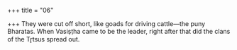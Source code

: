 +++
title = "06"

+++
They were cut off short, like goads for driving cattle—the puny Bharatas. When Vasiṣṭha came to be the leader, right after that did the clans of the  Tr̥tsus spread out. 